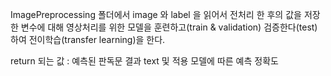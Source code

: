 ImagePreprocessing 폴더에서 image 와 label 을 읽어서 전처리 한 후의 값을 저장한 변수에 대해
영상처리를 위한 모델을 훈련하고(train & validation) 검증한다(test)하여 전이학습(transfer learning)을 한다.

return 되는 값 : 예측된 판독문 결과 text 및 적용 모델에 따른 예측 정확도